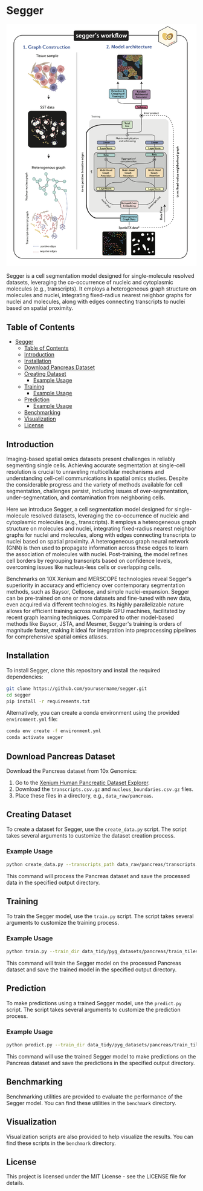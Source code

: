 # Segger

![Segger Model](docs/images/Segger_model_08_2024.png)

Segger is a cell segmentation model designed for single-molecule resolved datasets, leveraging the co-occurrence of nucleic and cytoplasmic molecules (e.g., transcripts). It employs a heterogeneous graph structure on molecules and nuclei, integrating fixed-radius nearest neighbor graphs for nuclei and molecules, along with edges connecting transcripts to nuclei based on spatial proximity.

## Table of Contents

- [Segger](#segger)
  - [Table of Contents](#table-of-contents)
  - [Introduction](#introduction)
  - [Installation](#installation)
  - [Download Pancreas Dataset](#download-pancreas-dataset)
  - [Creating Dataset](#creating-dataset)
    - [Example Usage](#example-usage)
  - [Training](#training)
    - [Example Usage](#example-usage-1)
  - [Prediction](#prediction)
    - [Example Usage](#example-usage-2)
  - [Benchmarking](#benchmarking)
  - [Visualization](#visualization)
  - [License](#license)

## Introduction

Imaging-based spatial omics datasets present challenges in reliably segmenting single cells. Achieving accurate segmentation at single-cell resolution is crucial to unraveling multicellular mechanisms and understanding cell-cell communications in spatial omics studies. Despite the considerable progress and the variety of methods available for cell segmentation, challenges persist, including issues of over-segmentation, under-segmentation, and contamination from neighboring cells.

Here we introduce Segger, a cell segmentation model designed for single-molecule resolved datasets, leveraging the co-occurrence of nucleic and cytoplasmic molecules (e.g., transcripts). It employs a heterogeneous graph structure on molecules and nuclei, integrating fixed-radius nearest neighbor graphs for nuclei and molecules, along with edges connecting transcripts to nuclei based on spatial proximity. A heterogeneous graph neural network (GNN) is then used to propagate information across these edges to learn the association of molecules with nuclei. Post-training, the model refines cell borders by regrouping transcripts based on confidence levels, overcoming issues like nucleus-less cells or overlapping cells.

Benchmarks on 10X Xenium and MERSCOPE technologies reveal Segger's superiority in accuracy and efficiency over contemporary segmentation methods, such as Baysor, Cellpose, and simple nuclei-expansion. Segger can be pre-trained on one or more datasets and fine-tuned with new data, even acquired via different technologies. Its highly parallelizable nature allows for efficient training across multiple GPU machines, facilitated by recent graph learning techniques. Compared to other model-based methods like Baysor, JSTA, and Mesmer, Segger's training is orders of magnitude faster, making it ideal for integration into preprocessing pipelines for comprehensive spatial omics atlases.

## Installation

To install Segger, clone this repository and install the required dependencies:

```bash
git clone https://github.com/yourusername/segger.git
cd segger
pip install -r requirements.txt
```

Alternatively, you can create a conda environment using the provided `environment.yml` file:

```bash
conda env create -f environment.yml
conda activate segger
```

## Download Pancreas Dataset

Download the Pancreas dataset from 10x Genomics:

1. Go to the [Xenium Human Pancreatic Dataset Explorer](https://www.10xgenomics.com/products/xenium-human-pancreatic-dataset-explorer).
2. Download the `transcripts.csv.gz` and `nucleus_boundaries.csv.gz` files.
3. Place these files in a directory, e.g., `data_raw/pancreas`.

## Creating Dataset

To create a dataset for Segger, use the `create_data.py` script. The script takes several arguments to customize the dataset creation process.

### Example Usage

```bash
python create_data.py --transcripts_path data_raw/pancreas/transcripts.csv.gz --nuclei_path data_raw/pancreas/nucleus_boundaries.csv.gz --output_dir data_tidy/pyg_datasets/pancreas --d_x 180 --d_y 180 --x_size 200 --y_size 200 --r 3 --val_prob 0.1 --test_prob 0.1 --k_nc 3 --dist_nc 10 --k_tx 5 --dist_tx 3 --compute_labels True --sampling_rate 1
```

This command will process the Pancreas dataset and save the processed data in the specified output directory.

## Training

To train the Segger model, use the `train.py` script. The script takes several arguments to customize the training process.

### Example Usage

```bash
python train.py --train_dir data_tidy/pyg_datasets/pancreas/train_tiles/processed --val_dir data_tidy/pyg_datasets/pancreas/val_tiles/processed --test_dir data_tidy/pyg_datasets/pancreas/test_tiles/processed --epochs 100 --batch_size_train 4 --batch_size_val 4 --learning_rate 1e-3 --init_emb 8 --hidden_channels 64 --out_channels 16 --heads 4 --aggr sum --accelerator cuda --strategy auto --precision 16-mixed --devices 4 --default_root_dir ./models/pancreas
```

This command will train the Segger model on the processed Pancreas dataset and save the trained model in the specified output directory.

## Prediction

To make predictions using a trained Segger model, use the `predict.py` script. The script takes several arguments to customize the prediction process.

### Example Usage

```bash
python predict.py --train_dir data_tidy/pyg_datasets/pancreas/train_tiles/processed --val_dir data_tidy/pyg_datasets/pancreas/val_tiles/processed --test_dir data_tidy/pyg_datasets/pancreas/test_tiles/processed --checkpoint_path ./models/pancreas/lightning_logs/version_0/checkpoints/epoch=99-step=100.ckpt --batch_size 1 --init_emb 8 --hidden_channels 64 --out_channels 16 --heads 4 --aggr sum --accelerator cuda --devices 1 --default_root_dir ./log_final --score_cut 0.5 --k_nc 4 --dist_nc 20 --k_tx 5 --dist_tx 10
```

This command will use the trained Segger model to make predictions on the Pancreas dataset and save the predictions in the specified output directory.

## Benchmarking

Benchmarking utilities are provided to evaluate the performance of the Segger model. You can find these utilities in the `benchmark` directory.

## Visualization

Visualization scripts are also provided to help visualize the results. You can find these scripts in the `benchmark` directory.

## License

This project is licensed under the MIT License - see the LICENSE file for details.
